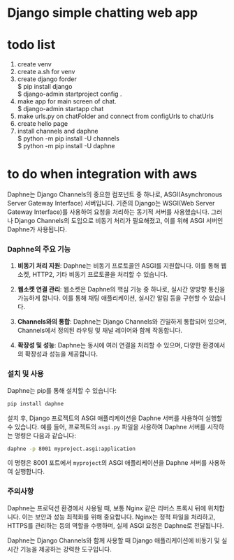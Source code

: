 # Django simple chatting web app

# todo list
1. create venv  
2. create a.sh for venv  
3. create django forder  
  $ pip install django  
  $ django-admin startproject config .    
4. make app for main screen of chat.  
  $ django-admin startapp chat  
5. make urls.py on chatFolder and connect from configUrls to chatUrls  
6. create hello page  
7. install channels and daphne  
  $ python -m pip install -U channels  
  $ python -m pip install -U daphne





  
#
#
#
# to do when integration with aws
Daphne는 Django Channels의 중요한 컴포넌트 중 하나로, ASGI(Asynchronous Server Gateway Interface) 서버입니다. 기존의 Django는 WSGI(Web Server Gateway Interface)를 사용하여 요청을 처리하는 동기적 서버를 사용했습니다. 그러나 Django Channels의 도입으로 비동기 처리가 필요해졌고, 이를 위해 ASGI 서버인 Daphne가 사용됩니다.

### Daphne의 주요 기능

1. **비동기 처리 지원**: Daphne는 비동기 프로토콜인 ASGI를 지원합니다. 이를 통해 웹소켓, HTTP2, 기타 비동기 프로토콜을 처리할 수 있습니다.

2. **웹소켓 연결 관리**: 웹소켓은 Daphne의 핵심 기능 중 하나로, 실시간 양방향 통신을 가능하게 합니다. 이를 통해 채팅 애플리케이션, 실시간 알림 등을 구현할 수 있습니다.

3. **Channels와의 통합**: Daphne는 Django Channels와 긴밀하게 통합되어 있으며, Channels에서 정의된 라우팅 및 채널 레이어와 함께 작동합니다.

4. **확장성 및 성능**: Daphne는 동시에 여러 연결을 처리할 수 있으며, 다양한 환경에서의 확장성과 성능을 제공합니다.

### 설치 및 사용

Daphne는 pip를 통해 설치할 수 있습니다:

```bash
pip install daphne
```

설치 후, Django 프로젝트의 ASGI 애플리케이션을 Daphne 서버를 사용하여 실행할 수 있습니다. 예를 들어, 프로젝트의 `asgi.py` 파일을 사용하여 Daphne 서버를 시작하는 명령은 다음과 같습니다:

```bash
daphne -p 8001 myproject.asgi:application
```

이 명령은 8001 포트에서 `myproject`의 ASGI 애플리케이션을 Daphne 서버를 사용하여 실행합니다.

### 주의사항

Daphne는 프로덕션 환경에서 사용될 때, 보통 Nginx 같은 리버스 프록시 뒤에 위치합니다. 이는 보안과 성능 최적화를 위해 중요합니다. Nginx는 정적 파일을 처리하고, HTTPS를 관리하는 등의 역할을 수행하며, 실제 ASGI 요청은 Daphne로 전달됩니다.

Daphne는 Django Channels와 함께 사용할 때 Django 애플리케이션에 비동기 및 실시간 기능을 제공하는 강력한 도구입니다.